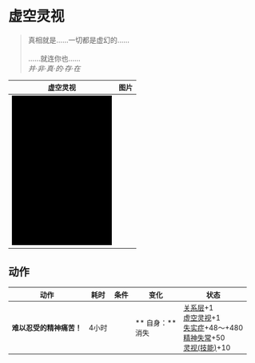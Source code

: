 # 虚空灵视  
> 真相就是……一切都是虚幻的……<br><br>……就连你也……<br><i>并·非·真·的·存·在</i>  
  
  虚空灵视  |   图片   
 ----  |  ----:   
   |  <img decoding="async" src="Sprite/Darkness.png" href="a.md" style="max-width:300px;max-height:300px;">   
  
## 动作  
动作  |  耗时  |  条件  |  变化  |  状态  
----  |  ----  |  ----  |  ----  |  ----  
<b>难以忍受的精神痛苦！</b><br>  |  4小时  |    |  ** 自身：**<br>消失  |  [关系层](RelationalLayer.md)+1<br>[虚空灵视](VoidInsight.md)+1<br>[失实症](Derealization.md)+48～+480<br>[精神失常](MindState.md)+50<br>[灵视(技能)](Skill_Insight.md)+10  


<script>document.title="虚空灵视 - 卡牌生存百科 Card Survival Wiki";</script>